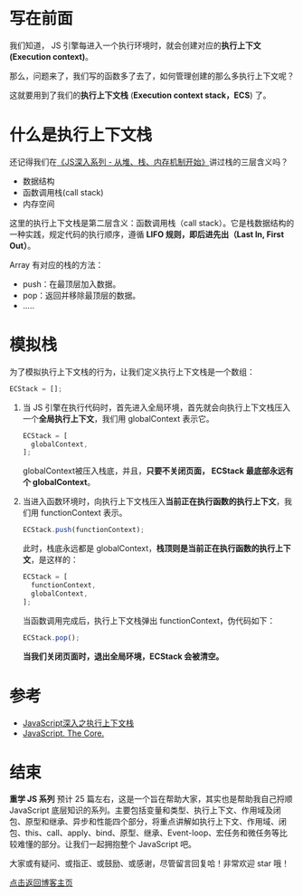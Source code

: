 # 写在前面

我们知道， JS 引擎每进入一个执行环境时，就会创建对应的**执行上下文(Execution context)**。

那么，问题来了，我们写的函数多了去了，如何管理创建的那么多执行上下文呢？

这就要用到了我们的**执行上下文栈** (**Execution context stack，ECS**) 了。

# 什么是执行上下文栈
还记得我们在[《JS深入系列 - 从堆、栈、内存机制开始》](https://github.com/cxh0224/blog/issues/1)讲过栈的三层含义吗？
- 数据结构
- 函数调用栈(call stack)
- 内存空间

这里的执行上下文栈是第二层含义：函数调用栈（call stack）。它是栈数据结构的一种实践，规定代码的执行顺序，遵循 **LIFO 规则，即后进先出（Last In, First Out）**。

Array 有对应的栈的方法：
- push：在最顶层加入数据。
- pop：返回并移除最顶层的数据。
- .....


# 模拟栈
为了模拟执行上下文栈的行为，让我们定义执行上下文栈是一个数组：
```js
ECStack = [];
```
1. 当 JS 引擎在执行代码时，首先进入全局环境，首先就会向执行上下文栈压入一个**全局执行上下文**，我们用 globalContext 表示它。
    ```js
    ECStack = [
      globalContext,
    ];
    ```
    globalContext被压入栈底，并且，**只要不关闭页面， ECStack 最底部永远有个 globalContext**。

2. 当进入函数环境时，向执行上下文栈压入**当前正在执行函数的执行上下文**，我们用 functionContext 表示。
    ```js
    ECStack.push(functionContext);
    ```
    此时，栈底永远都是 globalContext，**栈顶则是当前正在执行函数的执行上下文**，是这样的：
    ```js
    ECStack = [
      functionContext,
      globalContext,
    ];
    ```
    当函数调用完成后，执行上下文栈弹出 functionContext，伪代码如下：
    ```js
    ECStack.pop();
    ```
    **当我们关闭页面时，退出全局环境，ECStack 会被清空。**



# 参考
- [JavaScript深入之执行上下文栈 ](https://github.com/mqyqingfeng/Blog/issues/4)
- [JavaScript. The Core.](http://dmitrysoshnikov.com/ecmascript/javascript-the-core/)





# 结束
**重学 JS 系列** 预计 25 篇左右，这是一个旨在帮助大家，其实也是帮助我自己捋顺 JavaScript 底层知识的系列。主要包括变量和类型、执行上下文、作用域及闭包、原型和继承、异步和性能四个部分，将重点讲解如执行上下文、作用域、闭包、this、call、apply、bind、原型、继承、Event-loop、宏任务和微任务等比较难懂的部分。让我们一起拥抱整个 JavaScript 吧。

大家或有疑问、或指正、或鼓励、或感谢，尽管留言回复哈！非常欢迎 star 哦！

[点击返回博客主页](https://github.com/cxh0224/blog)